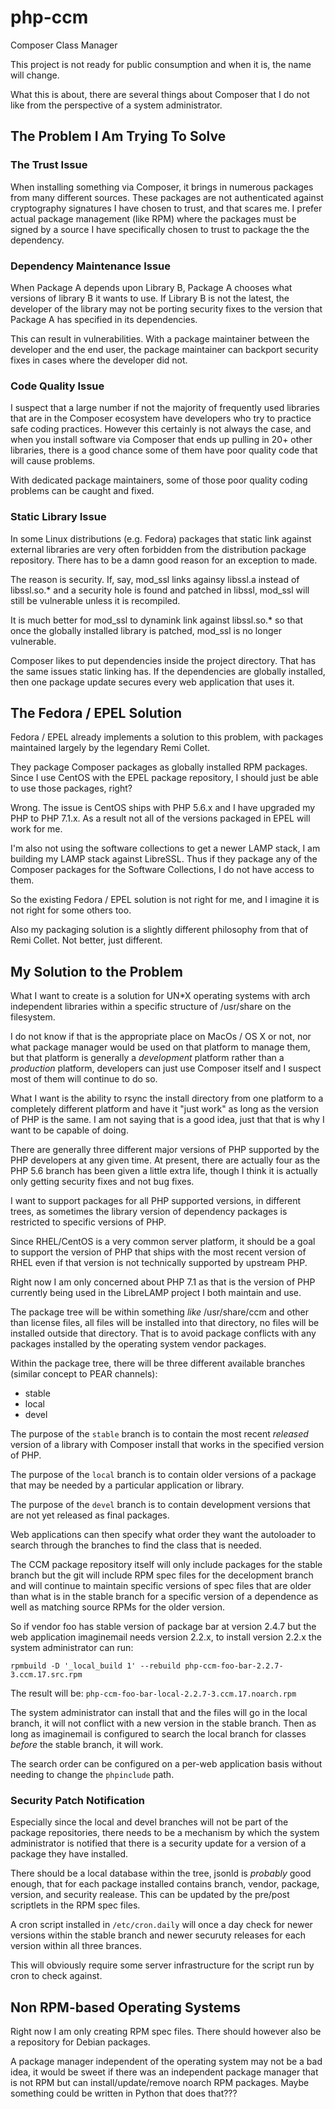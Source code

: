# php-ccm
Composer Class Manager

This project is not ready for public consumption and when it is, the name will
change.

What this is about, there are several things about Composer that I do not like
from the perspective of a system administrator.

## The Problem I Am Trying To Solve

### The Trust Issue

When installing something via Composer, it brings in numerous packages from
many different sources. These packages are not authenticated against
cryptography signatures I have chosen to trust, and that scares me. I prefer
actual package management (like RPM) where the packages must be signed by a
source I have specifically chosen to trust to package the the dependency.

### Dependency Maintenance Issue

When Package A depends upon Library B, Package A chooses what versions of
library B it wants to use. If Library B is not the latest, the developer of the
library may not be porting security fixes to the version that Package A has
specified in its dependencies.

This can result in vulnerabilities. With a package maintainer between the
developer and the end user, the package maintainer can backport security fixes
in cases where the developer did not.

### Code Quality Issue

I suspect that a large number if not the majority of frequently used libraries
that are in the Composer ecosystem have developers who try to practice safe
coding practices. However this certainly is not always the case, and when you
install software via Composer that ends up pulling in 20+ other libraries,
there is a good chance some of them have poor quality code that will cause
problems.

With dedicated package maintainers, some of those poor quality coding problems
can be caught and fixed.

### Static Library Issue

In some Linux distributions (e.g. Fedora) packages that static link against
external libraries are very often forbidden from the distribution package
repository. There has to be a damn good reason for an exception to made.

The reason is security. If, say, mod\_ssl links againsy libssl.a instead of
libssl.so.\* and a security hole is found and patched in libssl, mod\_ssl will
still be vulnerable unless it is recompiled.

It is much better for mod\_ssl to dynamink link against libssl\.so.\* so that
once the globally installed library is patched, mod\_ssl is no longer
vulnerable.

Composer likes to put dependencies inside the project directory. That has the
same issues static linking has. If the dependencies are globally installed,
then one package update secures every web application that uses it.

## The Fedora / EPEL Solution

Fedora / EPEL already implements a solution to this problem, with packages
maintained largely by the legendary Remi Collet.

They package Composer packages as globally installed RPM packages. Since I use
CentOS with the EPEL package repository, I should just be able to use those
packages, right?

Wrong. The issue is CentOS ships with PHP 5.6.x and I have upgraded my PHP to
PHP 7.1.x. As a result not all of the versions packaged in EPEL will work for
me.

I'm also not using the software collections to get a newer LAMP stack, I am
building my LAMP stack against LibreSSL. Thus if they package any of the
Composer packages for the Software Collections, I do not have access to them.

So the existing Fedora / EPEL solution is not right for me, and I imagine it is
not right for some others too.

Also my packaging solution is a slightly different philosophy from that of Remi
Collet. Not better, just different.

## My Solution to the Problem

What I want to create is a solution for UN\*X operating systems with arch
independent libraries within a specific structure of /usr/share on the
filesystem.

I do not know if that is the appropriate place on MacOs / OS X or not, nor what
package manager would be used on that platform to manage them, but that
platform is generally a *development* platform rather than a *production*
platform, developers can just use Composer itself and I suspect most of them
will continue to do so.

What I want is the ability to rsync the install directory from one platform
to a completely different platform and have it "just work" as long as the
version of PHP is the same. I am not saying that is a good idea, just that
that is why I want to be capable of doing.

There are generally three different major versions of PHP supported by the PHP
developers at any given time. At present, there are actually four as the PHP
5.6 branch has been given a little extra life, though I think it is actually
only getting security fixes and not bug fixes.

I want to support packages for all PHP supported versions, in different trees,
as sometimes the library version of dependency packages is restricted to
specific versions of PHP.

Since RHEL/CentOS is a very common server platform, it should be a goal to
support the version of PHP that ships with the most recent version of RHEL even
if that version is not technically supported by upstream PHP.

Right now I am only concerned about PHP 7.1 as that is the version of PHP
currently being used in the LibreLAMP project I both maintain and use.

The package tree will be within something *like* /usr/share/ccm and other than
license files, all files will be installed into that directory, no files will
be installed outside that directory. That is to avoid package conflicts with any
packages installed by the operating system vendor packages.

Within the package tree, there will be three different available branches
(similar concept to PEAR channels):

* stable
* local
* devel

The purpose of the `stable` branch is to contain the most recent *released*
version of a library with Composer install that works in the specified version
of PHP.

The purpose of the `local` branch is to contain older versions of a package that
may be needed by a particular application or library.

The purpose of the `devel` branch is to contain development versions that are
not yet released as final packages.

Web applications can then specify what order they want the autoloader to search
through the branches to find the class that is needed.

The CCM package repository itself will only include packages for the stable
branch but the git will include RPM spec files for the decelopment branch and
will continue to maintain specific versions of spec files that are older than
what is in the stable branch for a specific version of a dependence as well as
matching source RPMs for the older version.

So if vendor foo has stable version of package bar at version 2.4.7 but the web
application imaginemail needs version 2.2.x, to install version 2.2.x the
system administrator can run:

    rpmbuild -D '_local_build 1' --rebuild php-ccm-foo-bar-2.2.7-3.ccm.17.src.rpm

The result will be: `php-ccm-foo-bar-local-2.2.7-3.ccm.17.noarch.rpm`

The system administrator can install that and the files will go in the local
branch, it will not conflict with a new version in the stable branch. Then as
long as imaginemail is configured to search the local branch for classes
*before* the stable branch, it will work.

The search order can be configured on a per-web application basis without
needing to change the `phpinclude` path.

### Security Patch Notification

Especially since the local and devel branches will not be part of the package
repositories, there needs to be a mechanism by which the system administrator
is notified that there is a security update for a version of a package they
have installed.

There should be a local database within the tree, jsonld is *probably* good
enough, that for each package installed contains branch, vendor, package,
version, and security realease. This can be updated by the pre/post scriptlets
in the RPM spec files.

A cron script installed in `/etc/cron.daily` will once a day check for newer
versions within the stable branch and newer securuty releases for each version
within all three brances.

This will obviously require some server infrastructure for the script run by
cron to check against.

## Non RPM-based Operating Systems

Right now I am only creating RPM spec files. There should however also be a
repository for Debian packages.

A package manager independent of the operating system may not be a bad idea,
it would be sweet if there was an independent package manager that is not RPM
but can install/update/remove noarch RPM packages. Maybe something could be
written in Python that does that???

